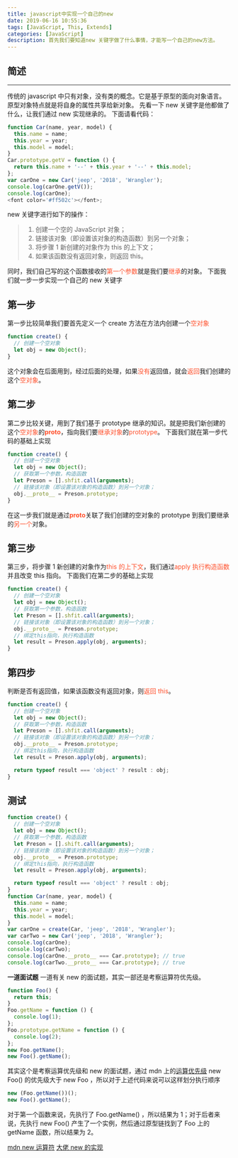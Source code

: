 ```yaml
---
title: javascript中实现一个自己的new
date: 2019-06-16 10:55:36
tags: [JavaScript, This, Extends]
categories: [JavaScript]
description: 首先我们要知道new 关键字做了什么事情，才能写一个自己的new方法。
---
```


## 简述

---

传统的 javascript 中只有对象，没有类的概念。它是基于原型的面向对象语言。原型对象特点就是将自身的属性共享给新对象。
先看一下 new 关键字是他都做了什么，让我们通过 new 实现继承的。
下面请看代码：

```javascript
function Car(name, year, model) {
  this.name = name;
  this.year = year;
  this.model = model;
}
Car.prototype.getV = function () {
  return this.name + '--' + this.year + '--' + this.model;
};
var carOne = new Car('jeep', '2018', 'Wrangler');
console.log(carOne.getV());
console.log(carOne);
<font color='#ff502c'></font>;
```

new 关键字进行如下的操作：

> 1. 创建一个空的 JavaScript 对象；
> 2. 链接该对象（即设置该对象的构造函数）到另一个对象；
> 3. 将步骤 1 新创建的对象作为 this 的上下文；
> 4. 如果该函数没有返回对象，则返回 this。

同时，我们自己写的这个函数接收的<font color="#ff502c">第一个参数</font>就是我们要<font color="#ff502c">继承</font>的对象。
下面我们就一步一步实现一个自己的 new 关键字

## 第一步

第一步比较简单我们要首先定义一个 create 方法在方法内创建一个<font color="#ff502c">空对象</font>

```javascript
function create() {
  // 创建一个空对象
  let obj = new Object();
}
```

这个对象会在后面用到，经过后面的处理，如果<font color="#ff502c">没有</font>返回值，就会<font color="#ff502c">返回</font>我们创建的这个<font color="#ff502c">空对象</font>。

## 第二步

第二步比较关键，用到了我们基于 prototype 继承的知识。就是把我们新创建的这个<font color="#ff502c">空对象</font>的<font color="#ff502c">**proto**</font>，指向我们要<font color="#ff502c">继承对象</font>的<font color="#ff502c">prototype</font>。
下面我们就在第一步代码的基础上实现

```javascript
function create() {
  // 创建一个空对象
  let obj = new Object();
  // 获取第一个参数，构造函数
  let Preson = [].shfit.call(arguments);
  // 链接该对象（即设置该对象的构造函数）到另一个对象；
  obj.__proto__ = Preson.prototype;
}
```

在这一步我们就是通过<font color="#ff502c">**proto**</font>关联了我们创建的空对象的 prototype 到我们要继承的<font color="#ff502c">另一个</font>对象。

## 第三步

第三步，将步骤 1 新创建的对象作为<font color="#ff502c">this 的上下文</font>，我们通过<font color="#ff502c">apply 执行构造函数</font>并且改变 this 指向。
下面我们在第二步的基础上实现

```javascript
function create() {
  // 创建一个空对象
  let obj = new Object();
  // 获取第一个参数，构造函数
  let Preson = [].shfit.call(arguments);
  // 链接该对象（即设置该对象的构造函数）到另一个对象；
  obj.__proto__ = Preson.prototype;
  // 绑定this指向，执行构造函数
  let result = Preson.apply(obj, arguments);
}
```

## 第四步

判断是否有返回值，如果该函数没有返回对象，则<font color="#ff502c">返回 this</font>。

```javascript
function create() {
  // 创建一个空对象
  let obj = new Object();
  // 获取第一个参数，构造函数
  let Preson = [].shfit.call(arguments);
  // 链接该对象（即设置该对象的构造函数）到另一个对象；
  obj.__proto__ = Preson.prototype;
  // 绑定this指向，执行构造函数
  let result = Preson.apply(obj, arguments);

  return typeof result === 'object' ? result : obj;
}
```

## 测试

```javascript
function create() {
  // 创建一个空对象
  let obj = new Object();
  // 获取第一个参数，构造函数
  let Preson = [].shift.call(arguments);
  // 链接该对象（即设置该对象的构造函数）到另一个对象；
  obj.__proto__ = Preson.prototype;
  // 绑定this指向，执行构造函数
  let result = Preson.apply(obj, arguments);

  return typeof result === 'object' ? result : obj;
}
function Car(name, year, model) {
  this.name = name;
  this.year = year;
  this.model = model;
}
var carOne = create(Car, 'jeep', '2018', 'Wrangler');
var carTwo = new Car('jeep', '2018', 'Wrangler');
console.log(carOne);
console.log(carTwo);
console.log(carOne.__proto__ === Car.prototype); // true
console.log(carTwo.__proto__ === Car.prototype); // true
```

**一道面试题**
一道有关 new 的面试题，其实一部还是考察运算符优先级。

```javascript
function Foo() {
  return this;
}
Foo.getName = function () {
  console.log(1);
};
Foo.prototype.getName = function () {
  console.log(2);
};
new Foo.getName();
new Foo().getName();
```

其实这个是考察运算优先级和 new 的面试题，通过 mdn 上的[运算优先级](https://developer.mozilla.org/zh-CN/docs/Web/JavaScript/Reference/Operators/Operator_Precedence)
new Foo() 的优先级大于 new Foo ，所以对于上述代码来说可以这样划分执行顺序

```javascript
new (Foo.getName())();
new Foo().getName();
```

对于第一个函数来说，先执行了 Foo.getName() ，所以结果为 1；对于后者来说，先执行 new Foo() 产生了一个实例，然后通过原型链找到了 Foo 上的 getName 函数，所以结果为 2。

[mdn new 运算符](https://developer.mozilla.org/zh-CN/docs/Web/JavaScript/Reference/Operators/new)
[大佬 new 的实现](https://yuchengkai.cn/docs/frontend/#new)
